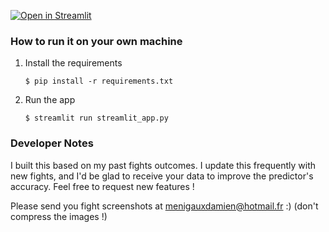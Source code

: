 [![Open in Streamlit](https://static.streamlit.io/badges/streamlit_badge_black_white.svg)](https://hero-wars-legends-draft-predictor.streamlit.app/)

### How to run it on your own machine

1. Install the requirements

   ```
   $ pip install -r requirements.txt
   ```

2. Run the app

   ```
   $ streamlit run streamlit_app.py
   ```


### Developer Notes

I built this based on my past fights outcomes. I update this frequently with new fights, and I'd be glad to receive your data to improve the predictor's accuracy. Feel free to request new features !

Please send you fight screenshots at menigauxdamien@hotmail.fr :) (don't compress the images !)
